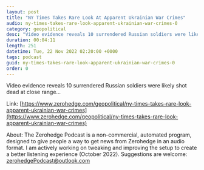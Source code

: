 ```yaml
---
layout: post
title: "NY Times Takes Rare Look At Apparent Ukrainian War Crimes"
audio: ny-times-takes-rare-look-apparent-ukrainian-war-crimes-0
category: geopolitical
desc: "Video evidence reveals 10 surrendered Russian soldiers were likely shot dead at close range..."
duration: 00:04:11
length: 251
datetime: Tue, 22 Nov 2022 02:20:00 +0000
tags: podcast
guid: ny-times-takes-rare-look-apparent-ukrainian-war-crimes-0
order: 0
---
```

Video evidence reveals 10 surrendered Russian soldiers were likely shot dead at close range...

Link: [https://www.zerohedge.com/geopolitical/ny-times-takes-rare-look-apparent-ukrainian-war-crimes](https://www.zerohedge.com/geopolitical/ny-times-takes-rare-look-apparent-ukrainian-war-crimes)

About: The Zerohedge Podcast is a non-commercial, automated program, designed to give people a way to get news from Zerohedge in an audio format.  I am actively working on tweaking and improving the setup to create a better listening experience (October 2022).  Suggestions are welcome: [zerohedgePodcast@outlook.com](mailto:zerohedgePodcast@outlook.com)
